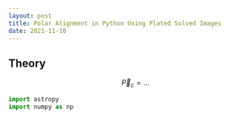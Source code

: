 ```yaml
---
layout: post
title: Polar Alignment in Python Using Plated Solved Images
date: 2021-11-10
---
```


## Theory
$$ \vec{P}_c = \dots $$

```python
import astropy
import numpy as np
```
